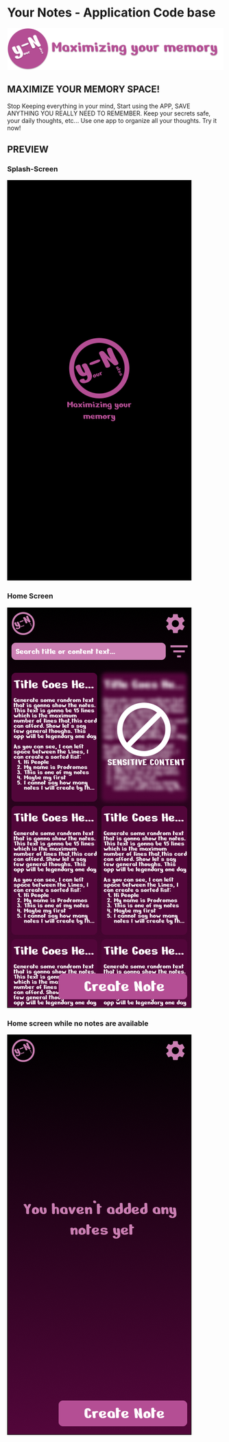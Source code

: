 # Your Notes - Application Code base

![alt text](https://github.com/prodromossarakinou/Your-Notes/blob/main/assets/images/png/logo/row_logo_primary.png)

## MAXIMIZE YOUR MEMORY SPACE!
Stop Keeping everything in your mind, Start using the APP, SAVE ANYTHING YOU REALLY NEED TO REMEMBER. Keep your secrets safe, your daily thoughts, etc... Use one app to organize all your thoughts. Try it now!

## PREVIEW

### Splash-Screen
![alt text](https://github.com/prodromossarakinou/Your-Notes/blob/main/github/images/Splash%20Screen.png)

### Home Screen
![alt text](https://github.com/prodromossarakinou/Your-Notes/blob/main/github/images/Home%20Screen.png)

### Home screen while no notes are available
![alt text](https://github.com/prodromossarakinou/Your-Notes/blob/main/github/images/Home%20No%20notes%20Screen.png)
